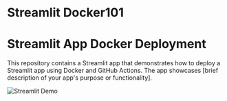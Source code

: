# Streamlit Docker101
# Streamlit App Docker Deployment

This repository contains a Streamlit app that demonstrates how to deploy a Streamlit app using Docker and GitHub Actions. The app showcases [brief description of your app's purpose or functionality].

![Streamlit Demo](app/data/streamlit-·-Streamlit.png)

